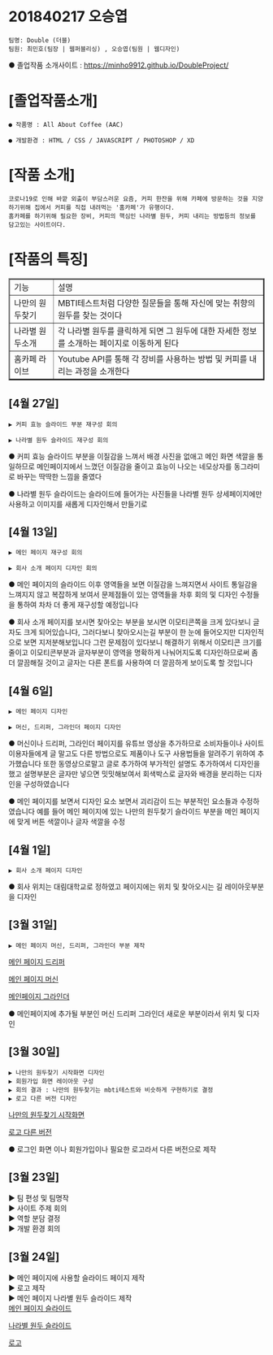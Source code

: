 # 201840217 오승엽

    팀명: Double (더블)
    팀원: 최민호(팀장 | 웹퍼블리싱) , 오승엽(팀원 | 웹디자인)

● 졸업작품 소개사이트 : https://minho9912.github.io/DoubleProject/

# [졸업작품소개]

    ● 작품명 : All About Coffee (AAC)

    ● 개발환경 : HTML / CSS / JAVASCRIPT / PHOTOSHOP / XD

# [작품 소개]

    코로나19로 인해 바깥 외출이 부담스러운 요즘, 커피 한잔을 위해 카페에 방문하는 것을 지양하기위해 집에서 커피를 직접 내려먹는 '홈카페'가 유행이다.
    홈카페를 하기위해 필요한 장비, 커피의 핵심인 나라별 원두, 커피 내리는 방법등의 정보를 담고있는 사이트이다.

# [작품의 특징]
<table border=2> 
    <tr>
    <td>기능</td>
    <td>설명</td>
    </tr>
    <tr>
    <td>나만의 원두찾기</td>
    <td>MBTI테스트처럼 다양한 질문들을 통해 자신에 맞는 취향의 원두를 찾는 것이다</td>
    </tr>
    <tr>
    <td>나라별 원두소개</td>
    <td>각 나라별 원두를 클릭하게 되면 그 원두에 대한 자세한 정보를 소개하는 페이지로 이동하게 된다</td>
    </tr>
    <tr>
    <td>홈카페 라이브</td>
    <td>Youtube API를 통해 각 장비를 사용하는 방법 및 커피를 내리는 과정을 소개한다</td>
    </tr>
</table>


## [4월 27일]

    ▶ 커피 효능 슬라이드 부분 재구성 회의 
    
    ▶ 나라별 원두 슬라이드 재구성 회의
    
 ● 커피 효능 슬라이드 부분을 이질감을 느껴서 배경 사진을 없애고 메인 화면 색깔을 통일하므로 메인페이지에서 느꼈던 이질감을 줄이고 효능이 나오는 네모상자를 동그라미로 바꾸는 딱딱한 느낌을 줄였다
 
 ● 나라별 원두 슬라이드는 슬라이드에 들어가는 사진들을 나라별 원두 상세페이지에만 사용하고 이미지를 새롭게 디자인해서 만들기로 

## [4월 13일]

    ▶ 메인 페이지 재구성 회의 
    
    ▶ 회사 소개 페이지 디자인 회의
    
 ● 메인 페이지의 슬라이드 이후 영역들을 보면 이질감을 느껴지면서 사이트 통일감을 느껴지지 않고 복잡하게 보여서 문제점들이 있는 영역들을 차후 회의 및 디자인 수정들을 통하여 차차 더 좋게 재구성할 예정입니다
 
 ● 회사 소개 페이지를 보시면 찾아오는 부분을 보시면 이모티콘쪽을 크게 있다보니 글자도 크게 되어있습니다, 그러다보니 찾아오시는길 부분이 한 눈에 들어오지만 디자인적으로 보면 지저분해보입니다 그런 문제점이 있다보니 해결하기 위해서 이모티콘 크기를 줄이고 이모티콘부분과 글자부분이 영역을 명확하게 나눠어지도록 디자인하므로써 좀 더 깔끔해질 것이고 글자는 다른 폰트를 사용하여 더 깔끔하게 보이도록 할 것입니다
 

## [4월 6일]

    ▶ 메인 페이지 디자인 
    
    ▶ 머신, 드리퍼, 그라인더 페이지 디자인
    
 ● 머신이나 드리퍼, 그라인더 페이지를 유튜브 영상을 추가하므로 소비자들이나 사이트 이용자들에게 글 말고도 다른 방법으로도 제품이나 도구 사용법들을 알려주기 위하여 추가했습니다
 또한 동영상으로말고 글로 추가하여 부가적인 설명도 추가하여서 디자인을 했고 설명부분은 글자만 넣으면 밋밋해보여서 회색박스로 글자와 배경을 분리하는 디자인을 구성하였습니다
 
 ● 메인 페이지를 보면서 디자인 요소 보면서 괴리감이 드는 부분적인 요소들과 수정하였습니다 예를 들어 메인 페이지에 있는 나만의 원두찾기 슬라이드 부분을 메인 페이지에 맞게 버튼 색깔이나 글자 색깔을 수정

 
## [4월 1일]

    ▶ 회사 소개 페이지 디자인
    
 ● 회사 위치는 대림대학교로 정하였고 페이지에는 위치 및 찾아오시는 길 레이아웃부분을 디자인
    
## [3월 31일]

    ▶ 메인 페이지 머신, 드리퍼, 그라인더 부분 제작

[메인 페이지 드리퍼](%EB%93%9C%EB%A6%AC%ED%8D%BC.png)

[메인 페이지 머신](%EB%A8%B8%EC%8B%A0.png)

[메인페이지 그라인더](%EA%B7%B8%EB%9D%BC%EC%9D%B8%EB%8D%94.png)

● 메인페이지에 추가될 부분인 머신 드리퍼 그라인더 새로운 부분이라서 위치 및 디자인

## [3월 30일]

    ▶ 나만의 원두찾기 시작화면 디자인
    ▶ 회원가입 화면 레이아웃 구성
    ▶ 회의 결과 : 나만의 원두찾기는 mbti테스트와 비슷하게 구현하기로 결정
    ▶ 로고 다른 버전 디자인

[나만의 원두찾기 시작화면](%EC%83%81%EC%84%B8%ED%8E%98%EC%9D%B4%EC%A7%80.png)


[로고 다른 버전](%EB%A1%9C%EA%B3%A0%20%EB%8B%A4%EB%A5%B8%EB%B2%84%EC%A0%84.png)

● 로그인 화면 이나 회원가입이나 필요한 로고라서 다른 버전으로 제작

## [3월 23일]

▶ 팀 편성 및 팀명작 \
▶ 사이트 주제 회의\
▶ 역할 분담 결정\
▶ 개발 환경 회의

## [3월 24일]

▶ 메인 페이지에 사용할 슬라이드 페이지 제작 \
▶ 로고 제작 \
▶ 메인 페이지 나라별 원두 슬라이드 제작\
[메인 페이지 슬라이드](./%EB%93%9C%EB%A6%AC%ED%8D%BC.png) 

[나라별 원두 슬라이드](./%EA%B3%BC%ED%85%8C%EB%A7%90%EB%9D%BC.png) 

[로고](%EB%A1%9C%EA%B3%A0%20%EC%88%98%EC%A0%95%EB%B3%B8.PNG)
